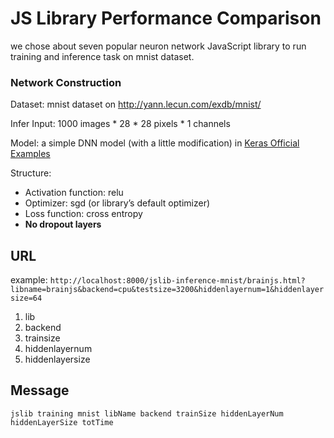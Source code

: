 #  JS Library Performance Comparison

we chose about seven popular neuron network JavaScript library to run training and inference task on mnist dataset.

### Network Construction

Dataset: mnist dataset on http://yann.lecun.com/exdb/mnist/

Infer Input: 1000 images * 28 * 28 pixels * 1 channels

Model: a simple DNN model (with a little modification) in [Keras Official Examples](https://github.com/keras-team/keras/blob/master/examples/mnist_mlp.py)

Structure: 

- Activation function: relu
- Optimizer: sgd (or library’s default optimizer)
- Loss function: cross entropy 
- **No dropout layers**

## URL

example: `http://localhost:8000/jslib-inference-mnist/brainjs.html?libname=brainjs&backend=cpu&testsize=3200&hiddenlayernum=1&hiddenlayersize=64`

1. lib
2. backend
3. trainsize
4. hiddenlayernum
5. hiddenlayersize

## Message

`jslib training mnist libName backend trainSize hiddenLayerNum hiddenLayerSize totTime`